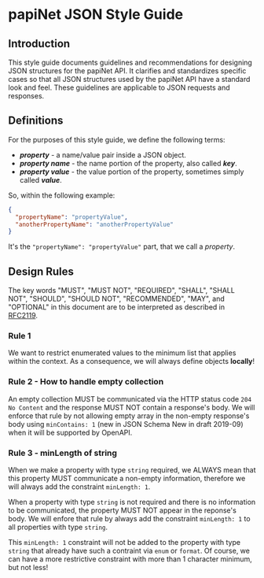 # papiNet JSON Style Guide

## Introduction

This style guide documents guidelines and recommendations for designing JSON structures for the papiNet API. It clarifies and standardizes specific cases so that all JSON structures used by the papiNet API have a standard look and feel. These guidelines are applicable to JSON requests and responses.

## Definitions

For the purposes of this style guide, we define the following terms:

* **_property_** - a name/value pair inside a JSON object.
* **_property name_** - the name portion of the property, also called **_key_**.
* **_property value_** - the value portion of the property, sometimes simply called **_value_**.

So, within the following example:

```json
{
  "propertyName": "propertyValue",
  "anotherPropertyName": "anotherPropertyValue"
}
```

It's the `"propertyName": "propertyValue"` part, that we call a _property_.

## Design Rules

The key words "MUST", "MUST NOT", "REQUIRED", "SHALL", "SHALL NOT", "SHOULD", "SHOULD NOT", "RECOMMENDED", "MAY", and "OPTIONAL" in this document are to be interpreted as described in [RFC2119](https://datatracker.ietf.org/doc/html/rfc2119).

### Rule 1

We want to restrict enumerated values to the minimum list that applies within the context. As a consequence, we will always define objects **locally**!

### Rule 2 - How to handle empty collection

An empty collection MUST be communicated via the HTTP status code `204 No Content` and the response MUST NOT contain a response's body. We will enforce that rule by not allowing empty array in the non-empty response's body using `minContains: 1` (new in JSON Schema New in draft 2019-09) when it will be supported by OpenAPI.

### Rule 3 - minLength of string

When we make a property with type `string` required, we ALWAYS mean that this property MUST communicate a non-empty information, therefore we will always add the constraint `minLength: 1`.

When a property with type `string` is not required and there is no information to be communicated, the property MUST NOT appear in the reponse's body. We will enfore that rule by always add the constraint `minLength: 1` to all properties with type `string`.

This `minLength: 1` constraint will not be added to the property with type `string` that already have such a contraint via `enum` or `format`. Of course, we can have a more restrictive constraint with more than 1 character minimum, but not less!
